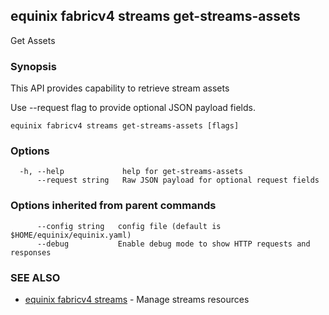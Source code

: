 ## equinix fabricv4 streams get-streams-assets

Get Assets

### Synopsis

This API provides capability to retrieve stream assets

Use --request flag to provide optional JSON payload fields.

```
equinix fabricv4 streams get-streams-assets [flags]
```

### Options

```
  -h, --help             help for get-streams-assets
      --request string   Raw JSON payload for optional request fields
```

### Options inherited from parent commands

```
      --config string   config file (default is $HOME/equinix/equinix.yaml)
      --debug           Enable debug mode to show HTTP requests and responses
```

### SEE ALSO

* [equinix fabricv4 streams](equinix_fabricv4_streams.md)	 - Manage streams resources


